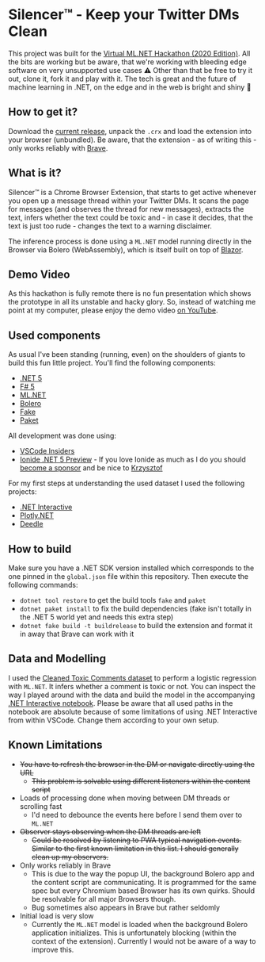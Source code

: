 # Silencer™ - Keep your Twitter DMs Clean

This project was built for the [Virtual ML.NET Hackathon (2020 Edition)](https://github.com/virtualmlnet/hackathon-2020). All the bits are working but be aware, that we're working with bleeding edge software on very unsupported use cases ⚠ Other than that be free to try it out, clone it, fork it and play with it. The tech is great and the future of machine learning in .NET, on the edge and in the web is bright and shiny 🦄

## How to get it?

Download the [current release](https://github.com/WalternativE/Silencer/releases/tag/0.1.0), unpack the `.crx` and load the extension into your browser (unbundled). Be aware, that the extension - as of writing this - only works reliably with [Brave](https://brave.com/).

## What is it?

Silencer™ is a Chrome Browser Extension, that starts to get active whenever you open up a message thread within your Twitter DMs. It scans the page for messages (and observes the thread for new messages), extracts the text, infers whether the text could be toxic and - in case it decides, that the text is just too rude - changes the text to a warning disclaimer.

The inference process is done using a `ML.NET` model running directly in the Browser via Bolero (WebAssembly), which is itself built on top of [Blazor](https://dotnet.microsoft.com/apps/aspnet/web-apps/blazor).

## Demo Video

As this hackathon is fully remote there is no fun presentation which shows the prototype in all its unstable and hacky glory. So, instead of watching me point at my computer, please enjoy the demo video [on YouTube](https://youtu.be/FIKfwZ34KFI).

## Used components

As usual I've been standing (running, even) on the shoulders of giants to build this fun little project. You'll find the following components:

- [.NET 5](https://dotnet.microsoft.com/)
- [F# 5](https://fsharp.org/)
- [ML.NET](https://dotnet.microsoft.com/apps/machinelearning-ai/ml-dotnet)
- [Bolero](https://fsbolero.io/)
- [Fake](https://fake.build/)
- [Paket](https://fsprojects.github.io/Paket/)

All development was done using:

- [VSCode Insiders](https://code.visualstudio.com/insiders/)
- [Ionide .NET 5 Preview](https://github.com/ionide/ionide-vscode-fsharp/issues/1305#issuecomment-726854574) - If you love Ionide as much as I do you should [become a sponsor](https://opencollective.com/ionide) and be nice to [Krzysztof](https://twitter.com/k_cieslak)

For my first steps at understanding the used dataset I used the following projects:

- [.NET Interactive](https://github.com/dotnet/interactive)
- [Plotly.NET](https://plotly.github.io/Plotly.NET/index.html)
- [Deedle](https://fslab.org/Deedle/)

## How to build

Make sure you have a .NET SDK version installed which corresponds to the one pinned in the `global.json` file within this repository. Then execute the following commands:

- `dotnet tool restore` to get the build tools `fake` and `paket`
- `dotnet paket install` to fix the build dependencies (fake isn't totally in the .NET 5 world yet and needs this extra step)
- `dotnet fake build -t buildrelease` to build the extension and format it in away that Brave can work with it

## Data and Modelling

I used the [Cleaned Toxic Comments dataset](https://www.kaggle.com/fizzbuzz/cleaned-toxic-comments) to perform a logistic regression with `ML.NET`. It infers whether a comment is toxic or not. You can inspect the way I played around with the data and build the model in the accompanying [.NET Interactive notebook](notebooks/ToxicCommentsModel.ipynb). Please be aware that all used paths in the notebook are absolute because of some limitations of using .NET Interactive from within VSCode. Change them according to your own setup.

## Known Limitations

- ~~You have to refresh the browser in the DM or navigate directly using the URL~~
    + ~~This problem is solvable using different listeners within the content script~~
- Loads of processing done when moving between DM threads or scrolling fast
    + I'd need to debounce the events here before I send them over to `ML.NET`
- ~~Observer stays observing when the DM threads are left~~
    + ~~Could be resolved by listening to PWA typical navigation events. Similar to the first known limitation in this list. I should generally clean up my observers.~~
- Only works reliably in Brave
    + This is due to the way the popup UI, the background Bolero app and the content script are communicating. It is programmed for the same spec but every Chromium based Browser has its own quirks. Should be resolvable for all major Browsers though.
    + Bug sometimes also appears in Brave but rather seldomly
- Initial load is very slow
    + Currently the `ML.NET` model is loaded when the background Bolero application initializes. This is unfortunately blocking (within the context of the extension). Currently I would not be aware of a way to improve this.